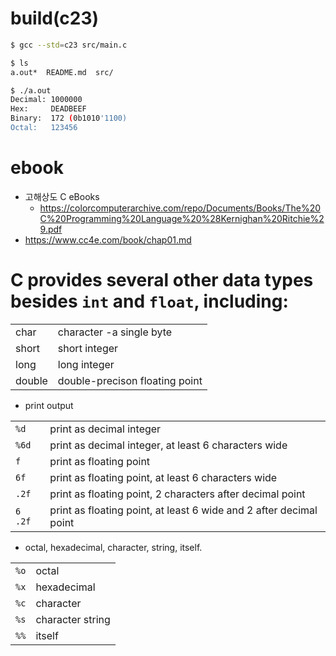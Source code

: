 # build(c23)

```bash
$ gcc --std=c23 src/main.c

$ ls
a.out*  README.md  src/

$ ./a.out
Decimal: 1000000
Hex:     DEADBEEF
Binary:  172 (0b1010'1100)
Octal:   123456
```


# ebook

- 고해상도 C eBooks
  - https://colorcomputerarchive.com/repo/Documents/Books/The%20C%20Programming%20Language%20%28Kernighan%20Ritchie%29.pdf
- https://www.cc4e.com/book/chap01.md

# C provides several other data types besides `int` and `float`, including:

|||
|-|-|
|char|character -a single byte|
|short|short integer|
|long|long integer|
|double|double-precison floating point|

- print output

|||
|-|-|
|`%d`|print as decimal integer|
|`%6d`|print as decimal integer, at least 6 characters wide|
|`f`|print as floating point|
|`6f`|print as floating point, at least 6 characters wide|
|`.2f`|print as floating point, 2 characters after decimal point |
|`6 .2f`|print as floating point, at least 6 wide and 2 after decimal point |

- octal, hexadecimal, character, string, itself.

|||
|-|-|
|`%o`|octal|
|`%x`|hexadecimal|
|`%c`|character|
|`%s`|character string|
|`%%`|itself|

